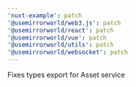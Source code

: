 ```yaml
---
'nuxt-example': patch
'@usemirrorworld/web3.js': patch
'@usemirrorworld/react': patch
'@usemirrorworld/vue': patch
'@usemirrorworld/utils': patch
'@usemirrorworld/websocket': patch
---
```


Fixes types export for Asset service
